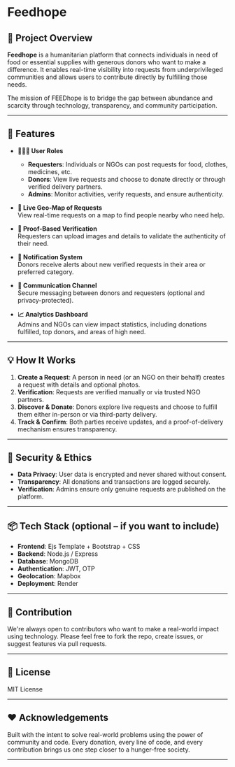 # Feedhope

## 🌟 Project Overview

**Feedhope** is a humanitarian platform that connects individuals in need of food or essential supplies with generous donors who want to make a difference. It enables real-time visibility into requests from underprivileged communities and allows users to contribute directly by fulfilling those needs.

The mission of FEEDhope is to bridge the gap between abundance and scarcity through technology, transparency, and community participation.

---

## 🚀 Features

- **🧑‍🤝‍🧑 User Roles**  
  - **Requesters**: Individuals or NGOs can post requests for food, clothes, medicines, etc.
  - **Donors**: View live requests and choose to donate directly or through verified delivery partners.
  - **Admins**: Monitor activities, verify requests, and ensure authenticity.

- **📍 Live Geo-Map of Requests**  
  View real-time requests on a map to find people nearby who need help.

- **📸 Proof-Based Verification**  
  Requesters can upload images and details to validate the authenticity of their need.

- **🔔 Notification System**  
  Donors receive alerts about new verified requests in their area or preferred category.

- **💬 Communication Channel**  
  Secure messaging between donors and requesters (optional and privacy-protected).

- **📈 Analytics Dashboard**  
  Admins and NGOs can view impact statistics, including donations fulfilled, top donors, and areas of high need.

---

## 💡 How It Works

1. **Create a Request**: A person in need (or an NGO on their behalf) creates a request with details and optional photos.
2. **Verification**: Requests are verified manually or via trusted NGO partners.
3. **Discover & Donate**: Donors explore live requests and choose to fulfill them either in-person or via third-party delivery.
4. **Track & Confirm**: Both parties receive updates, and a proof-of-delivery mechanism ensures transparency.

---

## 🔐 Security & Ethics

- **Data Privacy**: User data is encrypted and never shared without consent.
- **Transparency**: All donations and transactions are logged securely.
- **Verification**: Admins ensure only genuine requests are published on the platform.

---

## 📦 Tech Stack (optional – if you want to include)

- **Frontend**: Ejs Template + Bootstrap + CSS
- **Backend**: Node.js / Express
- **Database**: MongoDB
- **Authentication**: JWT, OTP
- **Geolocation**: Mapbox
- **Deployment**: Render

---

## 👥 Contribution

We're always open to contributors who want to make a real-world impact using technology. Please feel free to fork the repo, create issues, or suggest features via pull requests.

---

## 📄 License

MIT License

---

## ❤️ Acknowledgements

Built with the intent to solve real-world problems using the power of community and code. Every donation, every line of code, and every contribution brings us one step closer to a hunger-free society.

---

